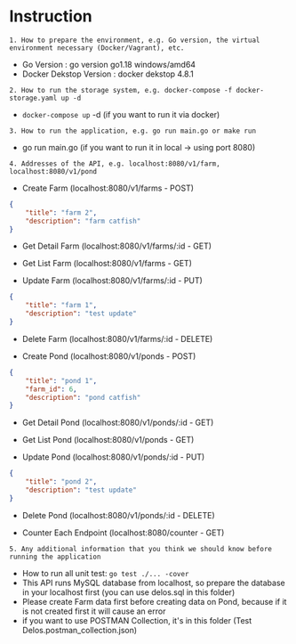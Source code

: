 # Instruction

`1. How to prepare the environment, e.g. Go version, the virtual environment necessary (Docker/Vagrant), etc.`

- Go Version : go version go1.18 windows/amd64
- Docker Dekstop Version : docker dekstop 4.8.1

`2. How to run the storage system, e.g. docker-compose -f docker-storage.yaml up -d`

- ``docker-compose up`` -d (if you want to run it via docker)

`3. How to run the application, e.g. go run main.go or make run`

- go run main.go (if you want to run it in local -> using port 8080)

`4. Addresses of the API, e.g. localhost:8080/v1/farm, localhost:8080/v1/pond`

- Create Farm (localhost:8080/v1/farms - POST)
```json
{
    "title": "farm 2",
    "description": "farm catfish"
}
```

- Get Detail Farm (localhost:8080/v1/farms/:id - GET)

- Get List Farm (localhost:8080/v1/farms - GET)

- Update Farm (localhost:8080/v1/farms/:id - PUT)
```json
{
    "title": "farm 1",
    "description": "test update"
}
```

- Delete Farm (localhost:8080/v1/farms/:id - DELETE)

- Create Pond (localhost:8080/v1/ponds - POST)
```json
{
    "title": "pond 1",
    "farm_id": 6,
    "description": "pond catfish"
}
```

- Get Detail Pond (localhost:8080/v1/ponds/:id - GET)

- Get List Pond (localhost:8080/v1/ponds - GET)

- Update Pond (localhost:8080/v1/ponds/:id - PUT)
```json
{
    "title": "pond 2",
    "description": "test update"
}
```

- Delete Pond (localhost:8080/v1/ponds/:id - DELETE)

- Counter Each Endpoint (localhost:8080/counter - GET)


`5. Any additional information that you think we should know before running the application`

- How to run all unit test:  ``go test ./... -cover``
- This API runs MySQL database from localhost, so prepare the database in your localhost first (you can use delos.sql in this folder)
- Please create Farm data first before creating data on Pond, because if it is not created first it will cause an error
- if you want to use POSTMAN Collection, it's in this folder (Test Delos.postman_collection.json)
